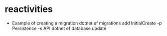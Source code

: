 # reactivities

- Example of creating a migration
  dotnet ef migrations add InitialCreate -p Persistence -s API
  dotnet ef database update
